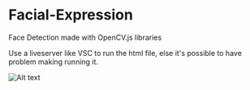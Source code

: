 # Facial-Expression
Face Detection made with OpenCV.js libraries

Use a liveserver like VSC to run the html file, else it's possible to have problem making running it.

![Alt text](relative/Bureau/Screenshot_1.png?raw=true "Title")
